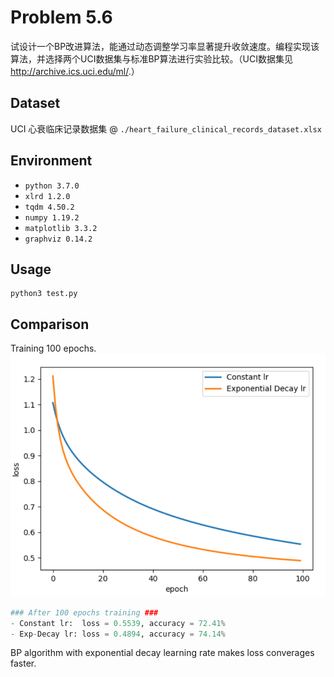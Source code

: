 # Problem 5.6
试设计一个BP改进算法，能通过动态调整学习率显著提升收敛速度。编程实现该算法，并选择两个UCI数据集与标准BP算法进行实验比较。（UCI数据集见<http://archive.ics.uci.edu/ml/>.）

## Dataset
UCI 心衰临床记录数据集 @ `./heart_failure_clinical_records_dataset.xlsx`

## Environment
- `python 3.7.0`  
- `xlrd 1.2.0`  
- `tqdm 4.50.2`  
- `numpy 1.19.2`  
- `matplotlib 3.3.2`  
- `graphviz 0.14.2`  

## Usage
```Shell
python3 test.py
```

## Comparison  
Training 100 epochs.  
![image](./output.png)  
```Python
### After 100 epochs training ###
- Constant lr:  loss = 0.5539, accuracy = 72.41%
- Exp-Decay lr: loss = 0.4894, accuracy = 74.14%
```  
BP algorithm with exponential decay learning rate makes loss converages faster.